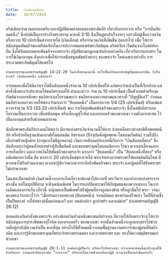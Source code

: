 ```yaml
---
title:  เงินสิบลดที่สอง
date:   10/07/2019
---
```


คริสเตียนจำนวนมากยอมรับ และปฏิบัติตามคำสอนของพระคัมภีร์ เกี่ยวกับการถวาย หรือ “การคืนสิบลดหนึ่ง” ซึ่งปกติเป็นการอ้างถึงพระธรรม มาลาคี 3:10 ซึ่งเป็นสูตรสำเร็จง่ายๆ กล่าวคือผู้เชื่อถวายเงิน หรือถวาย 10 เปอร์เซ็นต์จากรายได้ (เงินเดือน) หรือจำนวนเงินที่เพิ่มขึ้น (ผลกำไร) เพื่อ ให้การสนับสนุนพันธกิจของคริสตจักรในการประกาศเผยแพร่พระกิตติคุณ คริสตจักร เริ่มต้นจากโบสถ์ท้องถิ่น ซึ่งได้รับมอบหมายพันธกิจจากพระเจ้า ปฏิบัติตามกฎเกณฑ์อย่างเคร่งครัด เกี่ยวกับการแบ่งสรร ในการใช้เงินกองทุน ดังกล่าวเพื่อให้การสนับสนุนพันธกิจต่างๆ ของพระเจ้า โดยเฉพาะอย่างยิ่ง การประกาศพระกิตติคุณให้แพร่ไป

`อ่านพระธรรมเฉลยธรรมบัญญัติ 14:22-29 ในคำสั่งสอนเหล่านี้ อะไรเป็นเป้าหมายสำคัญที่สุดของการคืน (หรือถวาย) เงินสิบลดหนึ่ง แด่พระเจ้า`

การทดลองคือให้คิดว่าเราได้คืนสิบลดหนึ่งจำนวน 10 เปอร์เซ็นต์ให้ แก่พระเจ้าแล้วเป็นที่เรียบร้อย แต่คำสั่งซึ่งพระเจ้าประทานให้ชนอิสราเอลให้ คำแนะนำว่า จำนวน 10 เปอร์เซ็นต์ เป็นตัวเลขสำหรับจุดเริ่มต้นจากการศึกษา ชนอิสราเอลโบราณพบว่า ชนอิสราเอลถวายตามแนวทางที่ “บัญญัติเลวี” กำหนด ชนอิสราเอลอาจถวายให้พระเจ้ามากกว่า “สิบลดหนึ่ง” เป็นการถวาย 1/4 (25 เปอร์เซ็นต์) หรือแม้แต่ถวายจำนวน 1/3 (33.33 เปอร์เซ็นต์) ของ รายได้สุทธิแด่พันธกิจของพระเจ้า ซึ่งในสมัยอิสราเอลโบราณเป็นการถวาย เพื่อสนับสนุน หรือเลี้ยงดูปุโรหิต และครอบครัวของพวกเขา รวมถึงการสะสม ไว้เป็นกองทุนสำหรับช่วยคนยากจน

นักศึกษาพระคัมภีร์บางคนได้พบว่า มีการแบ่งสรรเงินจำนวนนี้ให้การ ช่วยเหลือชาวต่างชาติที่อพยพหนีภัย หรือย้ายถิ่นฐานเข้ามาอาศัยในแผ่นดิน อิสราเอล (ปัจจุบันคือผู้อพยพ-ในตอนเริ่มต้น) รวมไปถึงเด็กกำพร้าหญิงม่าย (อายุมากไม่มีลูกหลาน) เงินถวายสิบลดประเภทนี้เรียกว่า “เงินสิบลดที่สอง” ซึ่งบันทึกบอกว่าผู้คนทั้งหลายต่างรู้สึกชื่นยินดี และขอบพระคุณในผลผลิตจาก ไร่นา พวกเขาเลี้ยงฉลองการเก็บเกี่ยว และถวายเงินให้พันธกิจของพระเจ้า มากกว่า “สิบลดหนึ่ง” เป็น “สิบลดหนึ่งที่สอง” หรือแม้แต่มากกว่านั้น คือ มากกว่า 20 เปอร์เซ็นต์ของรายได้ พระเจ้าทรงอวยพระพรให้แผ่นดินผืนใหม่ ที่พวกเขาได้รับส่วนแบ่งมา พวกเขารู้สึกว่าพวกควรระลึกถึงพันธกิจของ พระเจ้า และผู้คนที่ได้รับพระพรไม่เท่าพวกเขา

ในแต่ละปีตามปกติ เงินส่วนนี้จากการเก็บเกี่ยวจะต้องนำไปถวายที่ พระวิหาร และทำการแบ่งสรรจากตรงนั้น แต่ในทุกปีที่สาม จะมีจุดเน้นพิเศษ ในการแบ่งปันพระพรให้กับชุมชนของพวกเขาเอง ในการเฉลิมฉลองการเก็บ เกี่ยวนี้ จะมุ่งมองเป็นพิเศษไปยังผู้คนที่อาจถูกมองข้าม หรือถูกลืมไป พระ- วจนะของพระเจ้ากล่าวไว้ว่า “เมื่อท่านถวายทศางค์ (สิบลดหนึ่ง) จากผลิตผล ของท่านเสร็จแล้ว ในปีที่สามซึ่งเป็นปีทศางค์ จงให้ทศางค์นั้นแก่คนเลวี และ คนต่างด้าว ลูกกำพร้า และแม่ม่าย” (เฉลยธรรมบัญญัติ 26:12)

สอดคล้องกับคำสั่งของพระเจ้า อย่างน้อยเงินส่วนหนึ่งของชนอิสราเอล ที่ถวายให้กับพระเจ้าจะให้การสนับสนุนการดำรงชีพของปุโรหิต และครอบครัว ของพวกเขา จากนั้นส่วนหนึ่งจะถูกแบ่งสรรไปช่วยเหลือผู้กำลังมีความจำเป็น มากที่สุด อย่างไรก็ดีทั้งหมดนี้วางบนพื้นฐานความทรงจำของผู้คนที่คิดถึง อดีต และการรู้สึกขอบพระคุณที่พระเจ้าทรงพระเมตตา และอวยพระพร และ ทรงให้ความยุติธรรมแก่พวกเขา

`อ่านพระธรรมเฉลยธรรมบัญญัติ 26:1-11 องค์พระผู้เป็นเจ้า ตรัสอะไรกับพวกเขา เราจะนำคำสอนนี้มาประยุกต์ใช้สำหรับการ กำหนดท่าทีของเราต่อ “การถวาย” หรือการให้ความช่วยเหลือแก่ผู้มี ความจำเป็นเหล่านั้นอย่างไร`